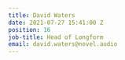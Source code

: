 ```yaml
---
title: David Waters
date: 2021-07-27 15:41:00 Z
position: 16
job-title: Head of Longform
email: david.waters@novel.audio
---
```


